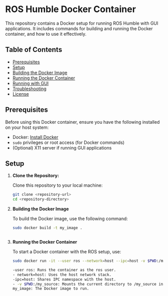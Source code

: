 # ROS Humble Docker Container

This repository contains a Docker setup for running ROS Humble with GUI applications. It includes commands for building and running the Docker container, and how to use it effectively.

## Table of Contents

- [Prerequisites](#prerequisites)
- [Setup](#setup)
- [Building the Docker Image](#building-the-docker-image)
- [Running the Docker Container](#running-the-docker-container)
- [Running with GUI](#running-with-gui)
- [Troubleshooting](#troubleshooting)
- [License](#license)

## Prerequisites

Before using this Docker container, ensure you have the following installed on your host system:

- Docker: [Install Docker](https://docs.docker.com/get-docker/)
- `sudo` privileges or root access (for Docker commands)
- (Optional) X11 server if running GUI applications

## Setup

1. **Clone the Repository:**

   Clone this repository to your local machine:
   ```sh
   git clone <repository-url>
   cd <repository-directory>

2. **Building the Docker Image**

    To build the Docker image, use the following command:

    ```sh
    sudo docker build -t my_image .



3. **Running the Docker Container**

    To start a Docker container with the ROS setup, use:
    ```sh 
    sudo docker run -it --user ros --network=host --ipc=host -v $PWD:/my_source my_image

    -user ros: Runs the container as the ros user.
    - network=host: Uses the host network stack.
    -ipc=host: Shares IPC namespace with the host.
    - -v $PWD:/my_source: Mounts the current directory to /my_source in the container.
    my_image: The Docker image to run.
